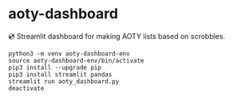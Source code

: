 # aoty-dashboard
💿 Streamlit dashboard for making AOTY lists based on scrobbles.

```
python3 -m venv aoty-dashboard-env
source aoty-dashboard-env/bin/activate
pip3 install --upgrade pip
pip3 install streamlit pandas
streamlit run aoty_dashboard.py
deactivate
```